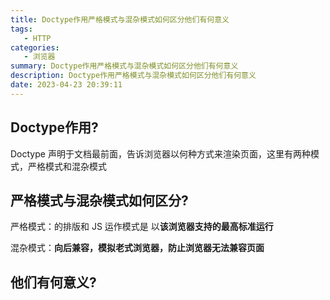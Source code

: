 ```yaml
---
title: Doctype作用严格模式与混杂模式如何区分他们有何意义
tags: 
   - HTTP
categories: 
   - 浏览器
summary: Doctype作用严格模式与混杂模式如何区分他们有何意义
description: Doctype作用严格模式与混杂模式如何区分他们有何意义
date: 2023-04-23 20:39:11
---
```



## Doctype作用?

Doctype 声明于文档最前面，告诉浏览器以何种方式来渲染页面，这里有两种模式，严格模式和混杂模式



## 严格模式与混杂模式如何区分?

严格模式：的排版和 JS 运作模式是 以**该浏览器支持的最高标准运行**

混杂模式：**向后兼容，模拟老式浏览器，防止浏览器无法兼容页面**



## 他们有何意义?